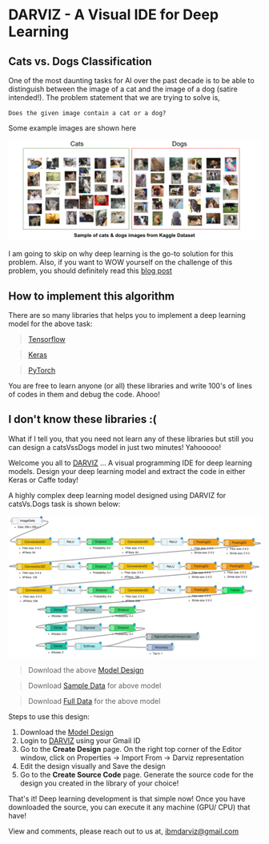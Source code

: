 # DARVIZ - A Visual IDE for Deep Learning

## Cats vs. Dogs Classification
One of the most daunting tasks for AI over the past decade is to be able to distinguish between the image of a cat and the image of a dog (satire intended!). The problem statement that we are trying to solve is, 

```
Does the given image contain a cat or a dog?
```

Some example images are shown here

![](../pictures/cats-dogs.jpg) 

I am going to skip on why deep learning is the go-to solution for this problem. Also, if you want to WOW yourself on the challenge of this problem, you should definitely read this [blog post](https://googleblog.blogspot.in/2012/06/using-large-scale-brain-simulations-for.html)

## How to implement this algorithm

There are so many libraries that helps you to implement a deep learning model for the above task:

> [Tensorflow](https://github.com/kevin28520/My-TensorFlow-tutorials/tree/master/01%20cats%20vs%20dogs)

> [Keras](https://gggdomi.github.io/keras-workshop/notebook.html)

> [PyTorch](https://github.com/desimone/pytorch-cat-vs-dogs)

You are free to learn anyone (or all) these libraries and write 100's of lines of codes in them and debug the code. Ahooo!

## I don't know these libraries :(

What if I tell you, that you need not learn any of these libraries but still you can design a catsVssDogs model in just two minutes! Yahooooo!

Welcome you all to [DARVIZ](http://darviz.mybluemix.net/) ... A visual programming IDE for deep learning models. Design your deep learning model and extract the code in either Keras or Caffe today!

A highly complex deep learning model designed using DARVIZ for catsVs.Dogs task is shown below:

![](../pictures/darviz2.png)

> Download the above [Model Design](../resources/cats_vs_dogs.dz)

> Download [Sample Data](../resources/cats_vs_dogs_data_sample.zip) for above model

> Download [Full Data](https://www.kaggle.com/c/dogs-vs-cats/data) for the above model

Steps to use this design:

1. Download the [Model Design](../resources/cats_vs_dogs.dz)
2. Login to [DARVIZ](http://darviz.mybluemix.net/) using your Gmail ID
3. Go to the **Create Design** page. On the right top corner of the Editor window, click on Properties -> Import From -> Darviz representation
4. Edit the design visually and Save the design
5. Go to the **Create Source Code** page. Generate the source code for the design you created in the library of your choice!

That's it! Deep learning development is that simple now! Once you have downloaded the source, you can execute it any machine (GPU/ CPU) that have!

View and comments, please reach out to us at, ibmdarviz@gmail.com